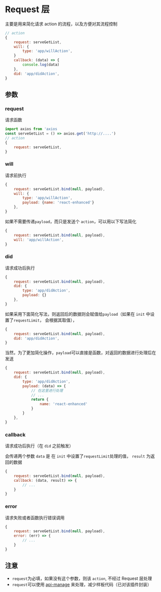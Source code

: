 # Request 层

主要是用来简化请求 action 的流程，以及方便对其流程控制

```js
// action
{
    request: serveGetList,
    will: {
        type: 'app/willAction',
    }
    callback: (data) => {
        console.log(data)
    },
    did: 'app/didAction',
}
```

## 参数

### request

请求函数

```js
import axios from 'axios
const serveGetList = () => axios.get('http://....')
// action
{
    request: serveGetList,
}
```

### will

请求前执行

```js
{
    request: serveGetList.bind(null, payload),
    will: {
        type: 'app/willAction',
        payload: {name: 'react-enhanced'}
    },
}
```

如果不需要传递`payload`，而只是发送个 `action`，可以用以下写法简化

```js
{
    request: serveGetList.bind(null, payload),
    will: 'app/willAction',
}
```

### did

请求成功后执行

```js
{
    request: serveGetList.bind(null, payload),
    did: {
        type: 'app/didAction',
        payload: {}
    },
}
```

如果采用下面简化写法，则返回后的数据则会赋值给`payload`（如果在 `init` 中设置了`requestLimit`， 会根据其取值），

```js
{
    request: serveGetList.bind(null, payload),
    did: 'app/didAction',
}
```

当然，为了更加简化操作，`payload`可以直接是函数，对返回的数据进行处理后在发送

```js
{
    request: serveGetList.bind(null, payload),
    did: {
        type: 'app/didAction',
        payload: (data) => {
            // 在这里进行处理
            // ...
            return {
                name: 'react-enhanced'
            }
        }
    },
}
```

### callback

请求成功后执行（在 `did` 之前触发）

会传递两个参数 `data` 是 在 `init` 中设置了`requestLimit`处理的值， `result` 为返回的数据

```js
{
    request: serveGetList.bind(null, payload),
    callback: (data, result) => {
        // ...
    }
}
```

### error

请求失败或者函数执行错误调用

```js
{
    request: serveGetList.bind(null, payload),
    error: (err) => {
        // ...
    }
}
```

## 注意

-   `request`为必填，如果没有这个参数，则该 `action`, 不经过 Request 层处理
-   `request`可以使用 [api-manage](https://github.com/zhouzuchuan/api-manage) 来处理，减少样板代码（已对该插件封装）
